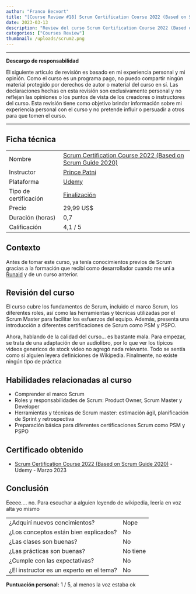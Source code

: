 ```yaml
---
author: "Franco Becvort"
title: "[Course Review #18] Scrum Certification Course 2022 (Based on Scrum Guide 2020)"
date: 2023-03-13
description: "Review del curso Scrum Certification Course 2022 (Based on Scrum Guide 2020)"
categories: ["Courses Review"]
thumbnail: /uploads/scrum2.png
---
```


---

**Descargo de responsabilidad**

El siguiente artículo de revisión es basado en mi experiencia personal y mi opinión. Como el curso es un programa pago, no puedo compartir ningún material protegido por derechos de autor o material del curso en sí. Las declaraciones hechas en esta revisión son exclusivamente personal y no reflejan las opiniones o los puntos de vista de los creadores o instructores del curso. Esta revisión tiene como objetivo brindar información sobre mi experiencia personal con el curso y no pretende influir o persuadir a otros para que tomen el curso.

---

## Ficha técnica

|                       |                                                                                                                                                                                                                    |
| --------------------- | ------------------------------------------------------------------------------------------------------------------------------------------------------------------------------------------------------------------ |
| Nombre                | [Scrum Certification Course 2022 (Based on Scrum Guide 2020)](https://www.udemy.com/course/scrum-certification-course-based-on-scrum-guide-latest-version/)                                                        |
| Instructor            | [Prince Patni](https://www.linkedin.com/in/prince-patni-284b2428/)                                                                                                                                                 |
| Plataforma            | [Udemy](https://www.udemy.com/)                                                                                                                                                                                    |
| Tipo de certificación | [Finalización](https://support.udemy.com/hc/es/sections/360011037194-Certificados-de-finalizaci%C3%B3n#:~:text=Los%20certificados%20de%20finalizaci%C3%B3n%20sirven,certificados%20no%20tienen%20validez%20legal.) |
| Precio                | 29,99 US$                                                                                                                                                                                                          |
| Duración \(horas\)    | 0,7                                                                                                                                                                                                                |
| Calificación          | 4,1 / 5                                                                                                                                                                                                            |

## Contexto

Antes de tomar este curso, ya tenía conocimientos previos de Scrum gracias a la formación que recibí como desarrollador cuando me uní a [Runaid](https://www.runaid.com.ar/index.php?lenguaje=es) y de un curso anterior.

## Revisión del curso

El curso cubre los fundamentos de Scrum, incluido el marco Scrum, los diferentes roles, así como las herramientas y técnicas utilizadas por el Scrum Master para facilitar los esfuerzos del equipo. Además, presenta una introducción a diferentes certificaciones de Scrum como PSM y PSPO.

Ahora, hablando de la calidad del curso... es bastante mala. Para empezar, se trata de una adaptación de un audiolibro, por lo que ver los típicos videos genericos de stock video no agregó nada relevante. Todo se sentía como si alguien leyera definiciones de Wikipedia. Finalmente, no existe ningún tipo de práctica

## Habilidades relacionadas al curso

- Comprender el marco Scrum
- Roles y responsabilidades de Scrum: Product Owner, Scrum Master y Developer
- Herramientas y técnicas de Scrum master: estimación ágil, planificación de Sprint y retrospectiva
- Preparación básica para diferentes certificaciones Scrum como PSM y PSPO

## Certificado obtenido

- [Scrum Certification Course 2022 (Based on Scrum Guide 2020)](https://udemy-certificate.s3.amazonaws.com/pdf/UC-956c13b6-d942-46c0-a416-5324a2e5ee00.pdf) - Udemy - Marzo 2023

## Conclusión

Eeeee.... no. Para escuchar a alguien leyendo de wikipedia, leería en voz alta yo mismo

|                                          |          |
| ---------------------------------------- | -------- |
| ¿Adquirí nuevos concimientos?            | Nope     |
| ¿Los conceptos están bien explicados?    | No       |
| ¿Las clases son buenas?                  | No       |
| ¿Las prácticas son buenas?               | No tiene |
| ¿Cumple con las expectativas?            | No       |
| ¿El instructor es un experto en el tema? | No       |

**Puntuación personal:** 1 / 5, al menos la voz estaba ok
